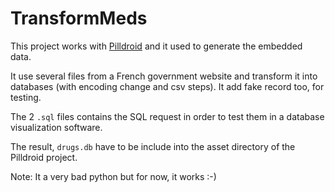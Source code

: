 # TransformMeds

This project works with [Pilldroid](https://github.com/jfoucry/pilldroid) and it
used to generate the embedded data.

It use several files from a French government website and transform it into
databases (with encoding change and csv steps). It add fake record too, for
testing.

The 2 `.sql` files contains the SQL request in order to test them in a database
visualization software.

The result, `drugs.db` have to be include into the asset directory of the
Pilldroid project.

Note: It a very bad python but for now, it works :-)
